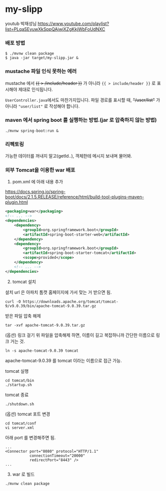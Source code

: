 # my-slipp
youtub 박재성님 https://www.youtube.com/playlist?list=PLqaSEyuwXkSppQAjwjXZgKkjWbFoUdNXC

### 배포 방법
```
$ ./mvnw clean package 
$ java -jar target/my-slipp.jar &
```

### mustache 파일 인식 못하는 에러
mustache 에서 ~~{{ > /include/header }}~~ 가 아니라 `{{ > include/header }}` 로 표시해야 제대로 인식됩니다.  
 
`UserController.java`에서도 마찬가지입니다. 파일 경로를 표시할 때, ~~"/user/list"~~ 가 아니라 `"user/list"` 로 작성해야 합니다.
 
 
### maven 에서 spring boot 를 실행하는 방법.(jar 로 압축하지 않는 방법)
```
./mvnw spring-boot:run &
```

### 리펙토링
가능한 데이터를 꺼내지 말고(getId..), 객체한테 메시지 보내며 물어봐. 

### 외부 Tomcat을 이용한 war 배포
1. pom.xml 에 아래 내용 추가

https://docs.spring.io/spring-boot/docs/2.1.5.RELEASE/reference/html/build-tool-plugins-maven-plugin.html
```xml
<packaging>war</packaging>
<!-- ... -->
<dependencies>
    <dependency>
        <groupId>org.springframework.boot</groupId>
        <artifactId>spring-boot-starter-web</artifactId>
    </dependency>
    <dependency>
        <groupId>org.springframework.boot</groupId>
        <artifactId>spring-boot-starter-tomcat</artifactId>
        <scope>provided</scope>
    </dependency>
    <!-- ... -->
</dependencies>
```

2. tomcat 설치 

설치 url 은 아파치 톰캣 홈페이지에 가서 맞는 거 받으면 됨.
```
curl -O https://downloads.apache.org/tomcat/tomcat-9/v9.0.39/bin/apache-tomcat-9.0.39.tar.gz
```
받은 파일 압축 해제
```
tar -xvf apache-tomcat-9.0.39.tar.gz
```
(옵션) 링크 걸기 
위 파일을 압축해제 하면, 이름이 길고 복잡하니까 간단한 이름으로 링크 거는 것.
```
ln -s apache-tomcat-9.0.39 tomcat
```
apache-tomcat-9.0.39 를 tomcat 이라는 이름으로 접근 가능. 

tomcat 실행 
```
cd tomcat/bin
./startup.sh
```

tomcat 종료
```
./shutdown.sh
```

(옵션) tomcat 포트 변경
```
cd tomcat/conf
vi server.xml
```
아래 port 를 변경해주면 됨.
```
...
<Connector port="8080" protocol="HTTP/1.1"
           connectionTimeout="20000"
           redirectPort="8443" />
...
```

3. war 로 빌드
```
./mvnw clean package 
```
  
 
 